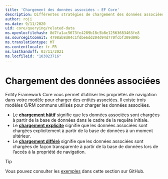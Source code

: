 ```yaml
---
title: 'Chargement des données associées : EF Core'
description: Différentes stratégies de chargement des données associées avec Entity Framework Core
author: roji
ms.date: 9/11/2020
uid: core/querying/related-data
ms.openlocfilehash: 8d7fa1ac5673fe4289b18c5b8e12563683463fe8
ms.sourcegitcommit: 4798ab8d04c1fdbe6dd204d94d770fcbf309d09b
ms.translationtype: MT
ms.contentlocale: fr-FR
ms.lasthandoff: 03/11/2021
ms.locfileid: "103023716"
---
```

# <a name="loading-related-data"></a>Chargement des données associées

Entity Framework Core vous permet d’utiliser les propriétés de navigation dans votre modèle pour charger des entités associées. Il existe trois modèles O/RM communs utilisés pour charger les données associées.

* Le **[chargement hâtif](xref:core/querying/related-data/eager)** signifie que les données associées sont chargées à partir de la base de données dans le cadre de la requête initiale.
* Le **[chargement explicite](xref:core/querying/related-data/explicit)** signifie que les données associées sont chargées explicitement à partir de la base de données à un moment ultérieur.
* Le **[chargement différé](xref:core/querying/related-data/lazy)** signifie que les données associées sont chargées de façon transparente à partir de la base de données lors de l’accès à la propriété de navigation.

> [!TIP]
> Vous pouvez consulter les [exemples](https://github.com/dotnet/EntityFramework.Docs/tree/main/samples/core/Querying/RelatedData) dans cette section sur GitHub.
